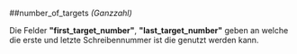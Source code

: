 ##number_of_targets
*(Ganzzahl)*

Die Felder **"first_target_number"**, **"last_target_number"** geben an welche die erste und letzte Schreibennummer ist die genutzt werden kann.
